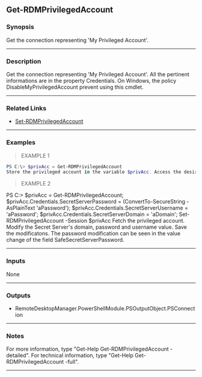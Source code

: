 Get-RDMPrivilegedAccount
------------------------

### Synopsis
Get the connection representing 'My Privileged Account'.

---

### Description

Get the connection representing 'My Privileged Account'. All the pertinent informations are in the property Credentials. On Windows, the policy DisableMyPrivilegedAccount prevent using this cmdlet.

---

### Related Links
* [Set-RDMPrivilegedAccount](Set-RDMPrivilegedAccount)

---

### Examples
> EXAMPLE 1

```PowerShell
PS C:\> $privAcc = Get-RDMPrivilegedAccount
Store the privileged account in the variable $privAcc. Access the desired values in $privAcc.Credentials.
```
> EXAMPLE 2

PS C:\> $privAcc = Get-RDMPrivilegedAccount; $privAcc.Credentials.SecretServerPassword = (ConvertTo-SecureString -AsPlainText 'aPassword'); $privAcc.Credentials.SecretServerUsername = 'aPassword'; $privAcc.Credentials.SecretServerDomain = 'aDomain'; Set-RDMPrivilegedAccount -Session $privAcc
Fetch the privileged account. Modify the Secret Server's domain, password and username value. Save the modificatons. The password modification can be seen in the value change of the field SafeSecretServerPassword.

---

### Inputs
None

---

### Outputs
* RemoteDesktopManager.PowerShellModule.PSOutputObject.PSConnection

---

### Notes
For more information, type "Get-Help Get-RDMPrivilegedAccount -detailed". For technical information, type "Get-Help Get-RDMPrivilegedAccount -full".

---
